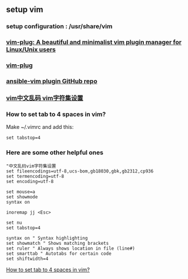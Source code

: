 ## setup vim

### setup configuration : /usr/share/vim

### [vim-plug: A beautiful and minimalist vim plugin manager for Linux/Unix users](https://www.cyberciti.biz/programming/vim-plug-a-beautiful-and-minimalist-vim-plugin-manager-for-unix-and-linux-users/)

### [vim-plug](https://github.com/junegunn/vim-plug)

### [ansible-vim plugin GitHub repo](https://github.com/pearofducks/ansible-vim)

### [vim中文乱码 vim字符集设置](https://blog.51cto.com/niuben/3028731)

### How to set tab to 4 spaces in vim?

   Make ~/.vimrc and add this:
   
    set tabstop=4
    
### Here are some other helpful ones

    "中文乱码vim字符集设置
    set fileencodings=utf-8,ucs-bom,gb18030,gbk,gb2312,cp936
    set termencoding=utf-8
    set encoding=utf-8

    set mouse=a
    set showmode
    syntax on

    inoremap jj <Esc>

    set nu
    set tabstop=4
    
    syntax on " Syntax highlighting
    set showmatch " Shows matching brackets
    set ruler " Always shows location in file (line#)
    set smarttab " Autotabs for certain code
    set shiftwidth=4

[How to set tab to 4 spaces in vim?](https://superuser.com/questions/505937/how-to-set-tab-to-4-spaces-in-vim)
